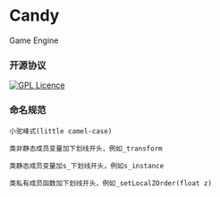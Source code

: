 # Candy

Game Engine

### 开源协议

[![GPL Licence](https://badges.frapsoft.com/os/gpl/gpl.svg?v=103)](https://opensource.org/licenses/GPL-3.0/)  

### 命名规范

    小驼峰式(little camel-case)

    类非静态成员变量加下划线开头，例如_transform

    类静态成员变量加s_下划线开头，例如s_instance

    类私有成员函数加下划线开头，例如_setLocalZOrder(float z)
